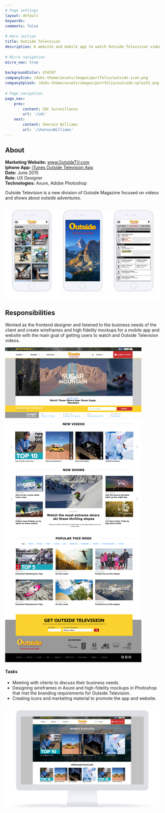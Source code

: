 ```yaml
---
# Page settings
layout: default
keywords:
comments: false

# Hero section
title: Outside Television
description: A website and mobile app to watch Outside Television videos. 

# Micro navigation
micro_nav: true

backgroundColor: d7d7d7
companyIcon: /doks-theme/assets/images/portfolio/outside-icon.png
companySplash: /doks-theme/assets/images/portfolio/outside-splash2.png

# Page navigation
page_nav:
    prev:
        content: CDC Surveillance
        url: '/cdc'
    next:
        content: Sherwin Williams
        url: '/sherwinWilliams'
---
```

<h2>About</h2>
<p>
<b>Marketing Website:</b>  <a href="http://www.outsidetv.com/home/ready/playlist/offset/limit/media/index" target="_blank">www.OutsideTV.com</a><br />
<b>Iphone App:</b> <a href="https://itunes.apple.com/us/app/outside-tv-features/id1187134756?mt=8" target="_blank">iTunes Outside Television App</a><br />
<b>Date:</b> June 2015<br />
<b>Role:</b> UX Designer<br/>
<b>Technologies:</b> Axure, Adobe Photoshop
</p>
<p>Outside Television is a new division of Outside Magazine focused on videos and shows about outside adventures.</p>
<br />
<img src="/doks-theme/assets/images/portfolio/outsidetv-2.png" />
<h2>Responsibilities</h2>
<p>Worked as the frontend designer and listened to the business needs of the client and create wireframes and high fidelity mockups for a mobile app and website with the main goal of getting users to watch and Outside Television videos.</p>
<img src="/doks-theme/assets/images/portfolio/outsidetv-6.png" />
<h4>Tasks</h4>
<ul>
<li>Meeting with clients to discuss their business needs.</li>
<li>Designing wireframes in Axure and high-fidelity mockups in Photoshop that met the branding requirements for Outside Television.</li>
<li>Creating icons and marketing material to promote the app and website.</li>
</ul>
<br />
<img src="/doks-theme/assets/images/portfolio/outsidetv-7.png" />